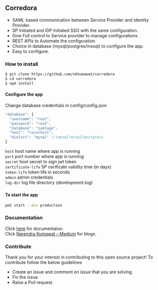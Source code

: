 ## Corredora 
* SAML based communication between Service Provider and Identity Provider.
* SP Initiated and IDP Initiated SSO with the same configuration.
* Give Full control to Service provider to manage configurations.
* REST APIs to Automate the configuration.
* Choice in database (mysql/postgres/mssql) to configure the app.
* Easy to configure.

### How to install
```bash
$ git clone https://github.com/nkkumawat/corredora
$ cd corredora
$ npm install
```
#### Configure the app
Change database credentials in config/config.json
```js
"database": {
  "username": "root", 
  "password": "root",
  "database": "samlapp",
  "host": "localhost",
  "dialect": "mysql" //(mysql/mssql/postgres)
}
```

<code>host</code> host name where app is running<br>
<code>port</code> port number where app is running<br>
<code>secret</code> host secret to sign jwt token<br>
<code>certificate-life</code> SP cerificate validity time (in days)<br>
<code>token-life</code> token life in seconds<br>
<code>admin</code> admin credentials<br>
<code>log-dir</code> log file directory (development.log)<br>


### 
#### To start the app
```bash
pm2 start --env production
```
### Documentation
Click [here](./docs) for documentaion.<br>
Click [Narendra Kumawat – Medium](https://medium.com/@narendra11510145) for blogs.

### Contribute
Thank you for your interest in contributing to this open source project!
To contribute follow the below guidelines
* Create an issue and comment on issue that you are solving.
* Fix the issue 
* Raise a Pull request.
